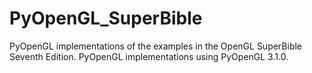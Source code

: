 # PyOpenGL_SuperBible

PyOpenGL implementations of the examples in the OpenGL SuperBible Seventh Edition.
PyOpenGL implementations using PyOpenGL 3.1.0.
